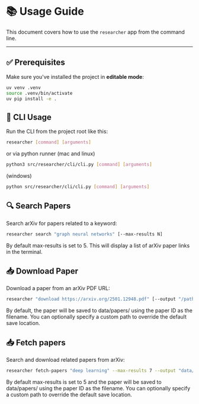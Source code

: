 # 📚 Usage Guide

This document covers how to use the `researcher` app from the command line.

---

## ✅ Prerequisites

Make sure you've installed the project in **editable mode**:

```bash
uv venv .venv
source .venv/bin/activate
uv pip install -e .
```

## 🚀 CLI Usage

Run the CLI from the project root like this:

```bash
researcher [command] [arguments]
```

or via python runner (mac and linux)

```bash
python3 src/researcher/cli/cli.py [command] [arguments]
```

(windows)

```bash
python src/researcher/cli/cli.py [command] [arguments]
```

## 🔍 Search Papers

Search arXiv for papers related to a keyword:

```bash
researcher search "graph neural networks" [--max-results N]
```

By default max-results is set to 5.
This will display a list of arXiv paper links in the terminal.

## 📥 Download Paper

Download a paper from an arXiv PDF URL:

```bash
researcher "download https://arxiv.org/2501.12948.pdf" [--output "/path/to/save/file.pdf]
```

By default, the paper will be saved to data/papers/ using the paper ID as the filename.
You can optionally specify a custom path to override the default save location.

## 📥 Fetch papers

Search and download related papers from arXiv:

```bash
researcher fetch-papers "deep learning" --max-results 7 --output "data/papers/dl"
```

By default max-results is set to 5 and the paper will be saved to data/papers/ using the paper ID as the filename.
You can optionally specify a custom path to override the default save location.

